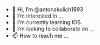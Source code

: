 - 👋 Hi, I’m @antonakulich1993
- 👀 I’m interested in ...
- 🌱 I’m currently learning IOS
- 💞️ I’m looking to collaborate on ...
- 📫 How to reach me ...

<!---
antonakulich1993/antonakulich1993 is a ✨ special ✨ repository because its `README.md` (this file) appears on your GitHub profile.
You can click the Preview link to take a look at your changes.
--->
